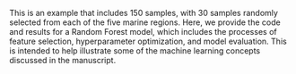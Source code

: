 This is an example that includes 150 samples, with 30 samples randomly selected from each of the five marine regions. Here, we provide the code and results for a Random Forest model, which includes the processes of feature selection, hyperparameter optimization, and model evaluation. This is intended to help illustrate some of the machine learning concepts discussed in the manuscript.
